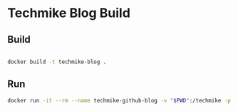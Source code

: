 # Techmike Blog Build

## Build

```bash

docker build -t techmike-blog .
```


## Run
```bash
docker run -it --rm --name techmike-github-blog -v "$PWD":/techmike -p 4000:4000 techmike-blog bash
```